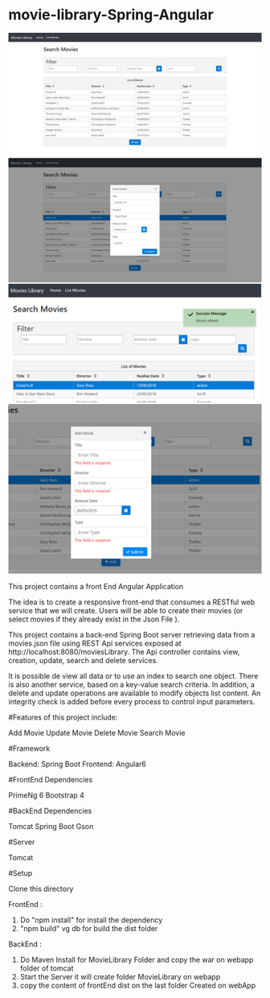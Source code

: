 # movie-library-Spring-Angular

![Alt text](Capture1.PNG "List of Movies")
![Alt text](Capture2.PNG "Update Movie")
![Alt text](Capture3.PNG "Update Movies")
![Alt text](Capture4.PNG "Add Movies")


This project contains a  front End Angular Application

The idea is to create a responsive front-end that consumes a RESTful web service that we will create. Users will be able to create their movies (or select movies if they already exist in the Json File ).

This project contains a back-end Spring Boot server retrieving data from a movies.json file using REST Api services exposed at http://localhost:8080/moviesLibrary. The Api controller contains view, creation, update, search and delete services.

 It is possible de view all data or to use an index to search one object. There is also another service, based on a key-value search criteria. In addition, a delete and update operations are available to modify objects list content. An integrity check is added before every process to control input parameters.

#Features of this project include:

Add Movie
Update Movie
Delete Movie
Search Movie

#Framework

Backend: Spring Boot
Frontend: Angular6

#FrontEnd Dependencies

PrimeNg 6
Bootstrap 4

#BackEnd Dependencies

Tomcat Spring Boot
Gson

#Server

Tomcat 

#Setup

Clone this directory

FrontEnd : 
1) Do "npm install" for install the dependency
2) "npm build" vg db  for build the dist folder

BackEnd : 
1) Do Maven Install for MovieLibrary Folder and copy the war on webapp folder of tomcat 
2) Start the Server it will create folder  MovieLibrary on webapp
3) copy the content of frontEnd dist on the last folder Created on webApp 


